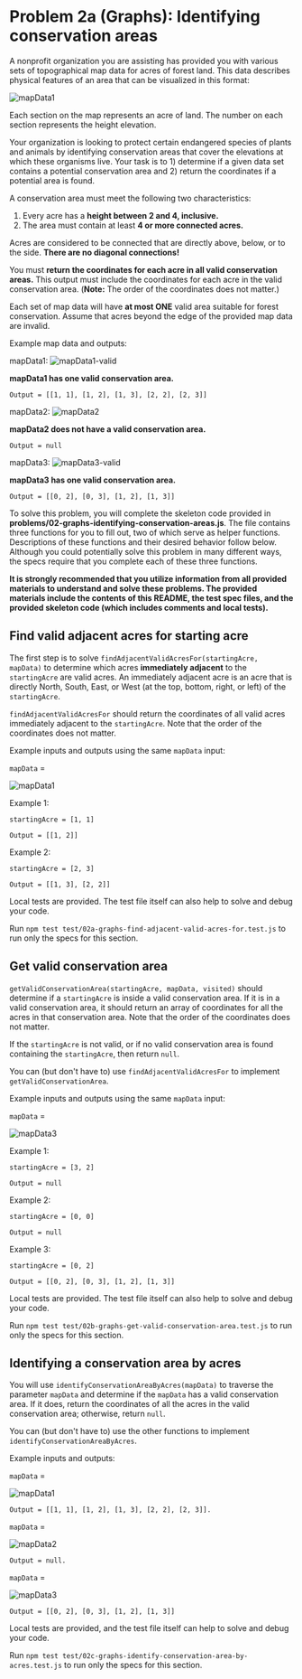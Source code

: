 # Problem 2a (Graphs): Identifying conservation areas

A nonprofit organization you are assisting has provided you with various sets of
topographical map data for acres of forest land. This data describes physical
features of an area that can be visualized in this format:

![mapData1]

Each section on the map represents an acre of land. The number on each section
represents the height elevation.

Your organization is looking to protect certain endangered species of plants and
animals by identifying conservation areas that cover the elevations at which
these organisms live. Your task is to 1) determine if a given data set contains
a potential conservation area and 2) return the coordinates if a potential area
is found.

A conservation area must meet the following two characteristics:

1. Every acre has a **height between 2 and 4, inclusive.**
2. The area must contain at least **4 or more connected acres.**

Acres are considered to be connected that are directly above, below, or to the
side. **There are no diagonal connections!**

You must **return the coordinates for each acre in all valid conservation
areas.** This output must include the coordinates for each acre in the valid conservation area. (**Note:** The order of the coordinates does not matter.) 

Each set of map data will have **at most ONE** valid area suitable for forest
conservation. Assume that acres beyond the edge of the provided map data are
invalid.

Example map data and outputs:

mapData1:
![mapData1-valid]

**mapData1 has one valid conservation area.**

```plaintext
Output = [[1, 1], [1, 2], [1, 3], [2, 2], [2, 3]]
```

mapData2:
![mapData2]

**mapData2 does not have a valid conservation area.**

```plaintext
Output = null
```

mapData3:
![mapData3-valid]

**mapData3 has one valid conservation area.**

```plaintext
Output = [[0, 2], [0, 3], [1, 2], [1, 3]]
```

To solve this problem, you will complete the skeleton code provided in
__problems/02-graphs-identifying-conservation-areas.js__. The file contains
three functions for you to fill out, two of which serve as helper functions.
Descriptions of these functions and their desired behavior follow below.
Although you could potentially solve this problem in many different ways, the
specs require that you complete each of these three functions.

**It is strongly recommended that you utilize information from all provided
materials to understand and solve these problems. The provided materials include
the contents of this __README__, the test spec files, and the provided skeleton
code (which includes comments and local tests).**

## Find valid adjacent acres for starting acre

The first step is to solve `findAdjacentValidAcresFor(startingAcre, mapData)` to
determine which acres **immediately adjacent** to the `startingAcre` are valid
acres. An immediately adjacent acre is an acre that is directly North, South,
East, or West (at the top, bottom, right, or left) of the `startingAcre`.

`findAdjacentValidAcresFor` should return the coordinates of all valid acres
immediately adjacent to the `startingAcre`. Note that the order of the
coordinates does not matter.

Example inputs and outputs using the same `mapData` input:

`mapData` =

![mapData1]

Example 1:

```plaintext
startingAcre = [1, 1]

Output = [[1, 2]]
```

Example 2:

```plaintext
startingAcre = [2, 3]

Output = [[1, 3], [2, 2]]
```

Local tests are provided. The test file itself can also help to solve and debug
your code.

Run `npm test test/02a-graphs-find-adjacent-valid-acres-for.test.js` to run only
the specs for this section.

## Get valid conservation area

`getValidConservationArea(startingAcre, mapData, visited)` should determine if
a `startingAcre` is inside a valid conservation area. If it is in a valid
conservation area, it should return an array of coordinates for all the acres
in that conservation area. Note that the order of the coordinates does not
matter.

If the `startingAcre` is not valid, or if no valid conservation area is found
containing the `startingAcre`, then return `null`.

You can (but don't have to) use `findAdjacentValidAcresFor` to implement
`getValidConservationArea`.

Example inputs and outputs using the same `mapData` input:

`mapData` =

![mapData3]

Example 1:

```plaintext
startingAcre = [3, 2]

Output = null
```

Example 2:

```plaintext
startingAcre = [0, 0]

Output = null
```

Example 3:

```plaintext
startingAcre = [0, 2]

Output = [[0, 2], [0, 3], [1, 2], [1, 3]]
```

Local tests are provided. The test file itself can also help to solve and debug
your code.

Run `npm test test/02b-graphs-get-valid-conservation-area.test.js` to run only
the specs for this section.

## Identifying a conservation area by acres

You will use `identifyConservationAreaByAcres(mapData)` to traverse the
parameter `mapData` and determine if the `mapData` has a valid conservation
area. If it does, return the coordinates of all the acres in the valid
conservation area; otherwise, return `null`.

You can (but don't have to) use the other functions to implement
`identifyConservationAreaByAcres`.

Example inputs and outputs:

`mapData` =

![mapData1]

```plaintext
Output = [[1, 1], [1, 2], [1, 3], [2, 2], [2, 3]].
```

`mapData` =

![mapData2]

```plaintext
Output = null.
```

`mapData` =

![mapData3]

```plaintext
Output = [[0, 2], [0, 3], [1, 2], [1, 3]]
```

Local tests are provided, and the test file itself can help to solve and debug
your code.

Run `npm test test/02c-graphs-identify-conservation-area-by-acres.test.js` to
run only the specs for this section.

[mapData1]: https://appacademy-open-assets.s3.us-west-1.amazonaws.com/Module-Assessments/assets/w6-assessment-v-b-map-data-1.png
[mapData1-valid]: https://appacademy-open-assets.s3.us-west-1.amazonaws.com/Module-Assessments/assets/w6-assessment-v-b-map-data-1-valid.png
[mapData2]: https://appacademy-open-assets.s3.us-west-1.amazonaws.com/Module-Assessments/assets/w6-assessment-v-b-map-data-2.png
[mapData3]: https://appacademy-open-assets.s3.us-west-1.amazonaws.com/Module-Assessments/assets/w6-assessment-v-b-map-data-3.png
[mapData3-valid]: https://appacademy-open-assets.s3.us-west-1.amazonaws.com/Module-Assessments/assets/w6-assessment-v-b-map-data-3-valid.png
